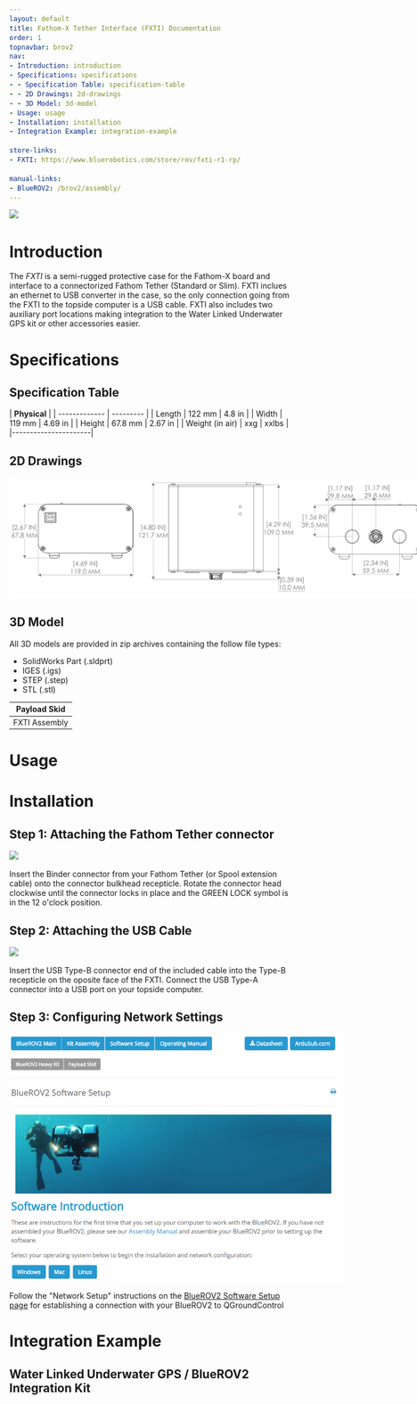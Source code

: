```yaml
---
layout: default
title: Fathom-X Tether Interface (FXTI) Documentation
order: 1
topnavbar: brov2
nav:
- Introduction: introduction
- Specifications: specifications
- - Specification Table: specification-table
- - 2D Drawings: 2d-drawings
- - 3D Model: 3d-model
- Usage: usage
- Installation: installation
- Integration Example: integration-example

store-links:
- FXTI: https://www.bluerobotics.com/store/rov/fxti-r1-rp/

manual-links:
- BlueROV2: /brov2/assembly/
---
```


<img src="/fxti/cad/banner-fxti.png" class="img-responsive img-center" style="max-width:800px"  />

# Introduction

The <em>FXTI</em> is a semi-rugged protective case for the Fathom-X board and interface to a connectorized Fathom Tether (Standard or Slim). FXTI inclues an ethernet to USB converter in the case, so the only connection going from the FXTI to the topside computer is a USB cable. FXTI also includes two auxiliary port locations making integration to the Water Linked Underwater GPS kit or other accessories easier.

# Specifications

## Specification Table

|  **Physical**  |
| ------------- | --------- |
| Length | 122 mm | 4.8 in |
| Width | 119 mm | 4.69 in |
| Height | 67.8 mm | 2.67 in |
| Weight (in air) | xxg | xxlbs |
|----------------------|


## 2D Drawings

<img src="/fxti/cad/FXTI.png" class="img-responsive img-center" style="max-width:800px" />

## 3D Model

All 3D models are provided in zip archives containing the follow file types:

- SolidWorks Part (.sldprt)
- IGES (.igs) 
- STEP (.step)
- STL (.stl)

|		**Payload Skid**																						|
| --------------------------------------------------------------------------------------------- |
| FXTI Assembly  | [FXTI-ASM-FXTI-R1.zip](cad/FXTI-ASM-FXTI-R1.zip) |

# Usage

# Installation

## Step 1: Attaching the Fathom Tether connector

<img src="/fxti/cad/.png" class="img-responsive img-center" style="max-width:800px"  />

Insert the Binder connector from your Fathom Tether (or Spool extension cable) onto the connector bulkhead recepticle. Rotate the connector head clockwise until the connector locks in place and the GREEN LOCK symbol is in the 12 o'clock position.

## Step 2: Attaching the USB Cable

<img src="/fxti/cad/.png" class="img-responsive img-center" style="max-width:800px"  />

Insert the USB Type-B connector end of the included cable into the Type-B recepticle on the oposite face of the FXTI. Connect the USB Type-A connector into a USB port on your topside computer. 

## Step 3: Configuring Network Settings

<img src="/fxti/cad/Software-setup-page.png" class="img-responsive img-center" style="max-width:600px"  />

Follow the "Network Setup" instructions on the [BlueROV2 Software Setup page](http://docs.bluerobotics.com/brov2/software-setup/) for establishing a connection with your BlueROV2 to QGroundControl

# Integration Example

## Water Linked Underwater GPS / BlueROV2 Integration Kit

